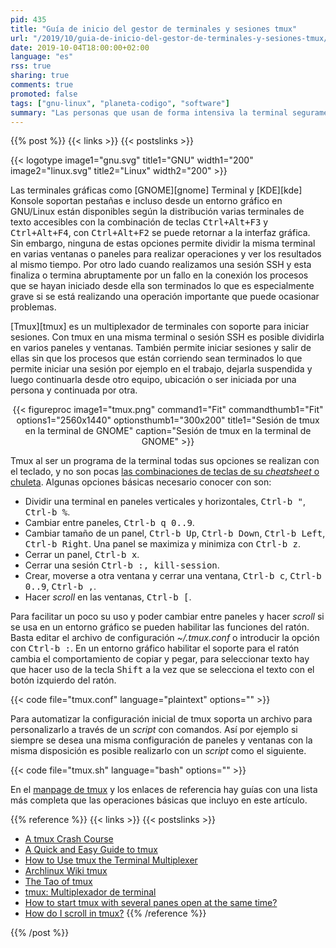 ```yaml
---
pid: 435
title: "Guía de inicio del gestor de terminales y sesiones tmux"
url: "/2019/10/guia-de-inicio-del-gestor-de-terminales-y-sesiones-tmux/"
date: 2019-10-04T18:00:00+02:00
language: "es"
rss: true
sharing: true
comments: true
promoted: false
tags: ["gnu-linux", "planeta-codigo", "software"]
summary: "Las personas que usan de forma intensiva la terminal seguramente usando un mutiplexador de terminales como tmux su trabajo es facilitado. Tmux permite dividir una terminal en paneles, ventanas independiente y sesiones. Usando sus múltiples combinaciones de teclas se divide una terminal o una ventana de forma horizontal y vertical en paneles del tamaño que se desee pudiendo de esta forma visualizar al mismo tiempo varias terminales ubicadas en cada panel. También se puede crear una configuración para iniciar tmux con la misma disposición de paneles, ventanas y sesiones."
---
```


{{% post %}}
{{< links >}}
{{< postslinks >}}

{{< logotype image1="gnu.svg" title1="GNU" width1="200" image2="linux.svg" title2="Linux" width2="200" >}}

Las terminales gráficas como [GNOME][gnome] Terminal y [KDE][kde] Konsole soportan pestañas e incluso desde un entorno gráfico en GNU/Linux están disponibles según la distribución varias terminales de texto accesibles con la combinación de teclas <kbd>Ctrl+Alt+F3</kbd> y <kbd>Ctrl+Alt+F4</kbd>, con <kbd>Ctrl+Alt+F2</kbd> se puede retornar a la interfaz gráfica. Sin embargo, ninguna de estas opciones permite dividir la misma terminal en varias ventanas o paneles para realizar operaciones y ver los resultados al mismo tiempo. Por otro lado cuando realizamos una sesión SSH y esta finaliza o termina abruptamente por un fallo en la conexión los procesos que se hayan iniciado desde ella son terminados lo que es especialmente grave si se está realizando una operación importante que puede ocasionar problemas.

[Tmux][tmux] es un multiplexador de terminales con soporte para iniciar sesiones. Con tmux en una misma terminal o sesión SSH es posible dividirla en varios paneles y ventanas. También permite iniciar sesiones y salir de ellas sin que los procesos que están corriendo sean terminados lo que permite iniciar una sesión por ejemplo en el trabajo, dejarla suspendida y luego continuarla desde otro equipo, ubicación o ser iniciada por una persona y continuada por otra.

<div class="media" style="text-align: center;">
    {{< figureproc
        image1="tmux.png" command1="Fit" commandthumb1="Fit" options1="2560x1440" optionsthumb1="300x200" title1="Sesión de tmux en la terminal de GNOME"
        caption="Sesión de tmux en la terminal de GNOME" >}}
</div>

Tmux al ser un programa de la terminal todas sus opciones se realizan con el teclado, y no son pocas [las combinaciones de teclas de su _cheatsheet_ o chuleta](https://tmuxcheatsheet.com/). Algunas opciones básicas necesario conocer con son:

* Dividir una terminal en paneles verticales y horizontales, <kbd>Ctrl-b "</kbd>, <kbd>Ctrl-b %</kbd>.
* Cambiar entre paneles, <kbd>Ctrl-b q 0..9</kbd>.
* Cambiar tamaño de un panel, <kbd>Ctrl-b Up</kbd>, <kbd>Ctrl-b Down</kbd>, <kbd>Ctrl-b Left</kbd>, <kbd>Ctrl-b Right</kbd>. Una panel se maximiza y minimiza con <kbd>Ctrl-b z</kbd>.
* Cerrar un panel, <kbd>Ctrl-b x</kbd>.
* Cerrar una sesión <kbd>Ctrl-b :, kill-session</kbd>.
* Crear, moverse a otra ventana y cerrar una ventana, <kbd>Ctrl-b c</kbd>, <kbd>Ctrl-b 0..9</kbd>, <kbd>Ctrl-b ,</kbd>.
* Hacer _scroll_ en las ventanas, <kbd>Ctrl-b \[</kbd>.

Para facilitar un poco su uso y poder cambiar entre paneles y hacer _scroll_ si se usa en un entorno gráfico se pueden habilitar las funciones del ratón. Basta editar el archivo de configuración _~/.tmux.conf_ o introducir la opción con <kbd>Ctrl-b :</kbd>. En un entorno gráfico habilitar el soporte para el ratón cambia el comportamiento de copiar y pegar, para seleccionar texto hay que hacer uso de la tecla <kbd>Shift</kbd> a la vez que se selecciona el texto con el botón izquierdo del ratón.

{{< code file="tmux.conf" language="plaintext" options="" >}}

Para automatizar la configuración inicial de tmux soporta un archivo para personalizarlo a través de un _script_ con comandos. Así por ejemplo si siempre se desea una misma configuración de paneles y ventanas con la misma disposición es posible realizarlo con un _script_ como el siguiente.

{{< code file="tmux.sh" language="bash" options="" >}}

En el [manpage de tmux](http://man.openbsd.org/OpenBSD-current/man1/tmux.1) y los enlaces de referencia hay guías con una lista más completa que las operaciones básicas que incluyo en este artículo.

{{% reference %}}
{{< links >}}
{{< postslinks >}}
* [A tmux Crash Course](https://robots.thoughtbot.com/a-tmux-crash-course)
* [A Quick and Easy Guide to tmux](http://www.hamvocke.com/blog/a-quick-and-easy-guide-to-tmux/)
* [How to Use tmux the Terminal Multiplexer](https://www.linode.com/docs/networking/ssh/persistent-terminal-sessions-with-tmux/)
* [Archlinux Wiki tmux](https://wiki.archlinux.org/index.php/Tmux)
* [The Tao of tmux](https://leanpub.com/the-tao-of-tmux/read)
* [tmux: Multiplexador de terminal](http://www.sromero.org/wiki/linux/aplicaciones/tmux)
* [How to start tmux with several panes open at the same time?](https://askubuntu.com/questions/830484/how-to-start-tmux-with-several-panes-open-at-the-same-time)
* [How do I scroll in tmux?](https://superuser.com/questions/209437/how-do-i-scroll-in-tmux#209608)
{{% /reference %}}

{{% /post %}}
